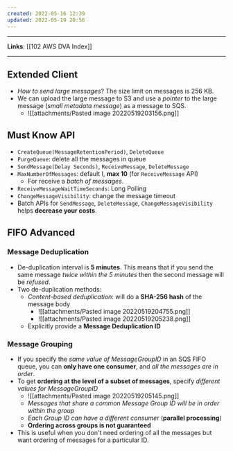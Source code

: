 ```yaml
---
created: 2022-05-16 12:39
updated: 2022-05-19 20:56
---
```

---
**Links**: [[102 AWS DVA Index]]

---
## Extended Client
- *How to send large messages*? The size limit on messages is 256 KB.
- We can upload the large message to S3 and use a *pointer* to the large message (*small metadata message*) as a message to SQS.
	- ![[attachments/Pasted image 20220519203156.png]]

## Must Know API
- `CreateQueue(MessageRetentionPeriod)`, `DeleteQueue`
- `PurgeQueue`: delete all the messages in queue
- `SendMessage(Delay Seconds)`, `ReceiveMessage`, `DeleteMessage`
- `MaxNumberOfMessages`: default I, **max 10** (for `ReceiveMessage` API)
	- For receive a *batch of messages*.
- `ReceiveMessageWaitTimeSeconds`: Long Polling
- `ChangeMessageVisibility`: change the message timeout
- Batch APIs for `SendMessage`, `DeleteMessage`, `ChangeMessageVisibility` helps **decrease your costs**.

## FIFO Advanced
### Message Deduplication
- De-duplication interval is **5 minutes**. This means that if you send the same message *twice within the 5 minutes* then the second message will be *refused*.
- Two de-duplication methods:
	- *Content-based deduplication*: will do a **SHA-256 hash** of the message body
		- ![[attachments/Pasted image 20220519204755.png]]
		- ![[attachments/Pasted image 20220519205238.png]]
	- Explicitly provide a **Message Deduplication ID**

### Message Grouping
- If you specify the *same value of MessageGroupID* in an SQS FIFO queue, you can **only have one consumer**, and *all the messages are in order*.
- To get **ordering at the level of a subset of messages**, specify *different values for MessageGroupID*
	- ![[attachments/Pasted image 20220519205145.png]]
	- *Messages that share a common Message Group ID will be in order within the group*
	- *Each Group ID can have a different consumer* (**parallel processing**)
	- **Ordering across groups is not guaranteed**
- This is useful when you don't need ordering of all the messages but want ordering of messages for a particular ID.
